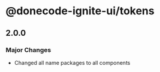 # @donecode-ignite-ui/tokens

## 2.0.0

### Major Changes

- Changed all name packages to all components

